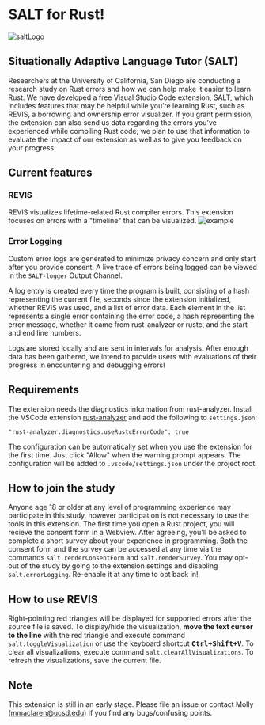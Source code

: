 # SALT for Rust!

![saltLogo](https://github.com/mojeanmac/vscode-salt/blob/master/assets/salt.png?raw=true)

## Situationally Adaptive Language Tutor (SALT)
Researchers at the University of California, San Diego are conducting a research study on Rust errors and how we can help make it easier to learn Rust. We have developed a free Visual Studio Code extension, SALT, which includes features that may be helpful while you’re learning Rust, such as REVIS, a borrowing and ownership error visualizer. If you grant permission, the extension can also send us data regarding the errors you’ve experienced while compiling Rust code; we plan to use that information to evaluate the impact of our extension as well as to give you feedback on your progress.

## Current features

### REVIS

REVIS visualizes lifetime-related Rust compiler errors.
This extension focuses on errors with a "timeline" that can be visualized.
![example](https://github.com/mojeanmac/vscode-salt/blob/master/assets/example597.png?raw=true)

### Error Logging

Custom error logs are generated to minimize privacy concern and only start after you provide consent. A live trace of errors being logged can be viewed in the `SALT-logger` Output Channel.

A log entry is created every time the program is built, consisting of a hash representing the current file, seconds since the extension initialized, whether REVIS was used, and a list of error data.
Each element in the list represents a single error containing the error code, a hash representing the error message, whether it came from rust-analyzer or rustc, and the start and end line numbers.

Logs are stored locally and are sent in intervals for analysis. After enough data has been gathered, we intend to provide users with evaluations of their progress in encountering and debugging errors!

## Requirements

The extension needs the diagnostics information from rust-analyzer.
Install the VSCode extension [rust-analyzer][] and add the following to `settings.json`:
```
"rust-analyzer.diagnostics.useRustcErrorCode": true
```
The configuration can be automatically set when you use the extension for the first time.
Just click "Allow" when the warning prompt appears.
The configuration will be added to `.vscode/settings.json` under the project root.

[rust-analyzer]: https://marketplace.visualstudio.com/items?itemName=rust-lang.rust-analyzer

## How to join the study

Anyone age 18 or older at any level of programming experience may participate in this study, however participation is not necessary to use the tools in this extension. The first time you open a Rust project, you will recieve the consent form in a Webview. After agreeing, you'll be asked to complete a short survey about your experience in programming. Both the consent form and the survey can be accessed at any time via the commands `salt.renderConsentForm` and `salt.renderSurvey`.
You may opt-out of the study by going to the extension settings and disabling `salt.errorLogging`. Re-enable it at any time to opt back in!

## How to use REVIS

Right-pointing red triangles will be displayed for supported errors after the source file is saved.
To display/hide the visualization, **move the text cursor to the line** with the red triangle and execute command `salt.toggleVisualization` or use the keyboard shortcut **<kbd>Ctrl+Shift+V</kbd>**.
To clear all visualizations, execute command `salt.clearAllVisualizations`.
To refresh the visualizations, save the current file.

## Note

This extension is still in an early stage. Please file an issue or contact  Molly (mmaclaren@ucsd.edu) if you find any bugs/confusing points.
